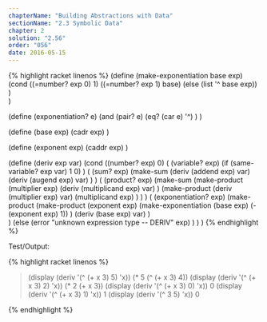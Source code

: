 ```yaml
---
chapterName: "Building Abstractions with Data"
sectionName: "2.3 Symbolic Data"
chapter: 2
solution: "2.56"
order: "056"
date: 2016-05-15
---
```


{% highlight racket linenos %}
(define (make-exponentiation base exp)
   (cond ((=number? exp 0) 1)
         ((=number? exp 1) base)
         (else (list '^ base exp))
   )     
)

(define (exponentiation? e)
    (and
        (pair? e)
        (eq? (car e) '^)
    )
)  

(define (base exp)
    (cadr exp)
)

(define (exponent exp)
    (caddr exp)
)

(define (deriv exp var)
  (cond ((number? exp) 0)
        ( (variable? exp)
          (if (same-variable? exp var) 1 0)
        )
        ( (sum? exp)
          (make-sum
                 (deriv (addend exp) var)
                 (deriv (augend exp) var)
          )
        )
        ( (product? exp)
          (make-sum
            (make-product
                 (multiplier exp)
                 (deriv (multiplicand exp) var)
            )
            (make-product
                 (deriv (multiplier exp) var)
                 (multiplicand exp)
            )
          )
        )
        ( (exponentiation? exp)
          (make-product
                (make-product
                      (exponent exp)
                      (make-exponentiation (base exp) (- (exponent exp) 1))
                )
                (deriv (base exp) var)
          )     
        ) 
        (else
          (error "unknown expression type -- DERIV" exp)
        )
  )
)
{% endhighlight %}

Test/Output:

{% highlight racket linenos %}
> (display (deriv '(^ (+ x 3) 5) 'x))
(* 5 (^ (+ x 3) 4))
> (display (deriv '(^ (+ x 3) 2) 'x))
(* 2 (+ x 3))
> (display (deriv '(^ (+ x 3) 0) 'x))
0
> (display (deriv '(^ (+ x 3) 1) 'x))
1
> (display (deriv '(^ 3 5) 'x))
0
>
{% endhighlight %}
 